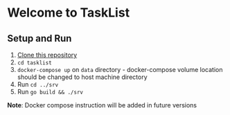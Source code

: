 # Welcome to TaskList

## Setup and Run

 1. [Clone this repository](https://github.com/varunamachi/tasklist.git)
 2.  `cd tasklist`
 3. `docker-compose up`  on  `data` directory
		 - docker-compose volume location should be changed to host machine directory
 4. Run `cd ../srv`
 5. Run `go build && ./srv`

**Note**: Docker compose instruction will be added in future versions 

